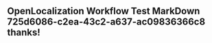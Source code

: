 <properties
ms.topic="hero-topic"
ms.test1="hero-topic"
ms.test2="test"/>


## OpenLocalization Workflow Test MarkDown 725d6086-c2ea-43c2-a637-ac09836366c8 thanks!



<!--HONumber=Aug16_HO5-->


